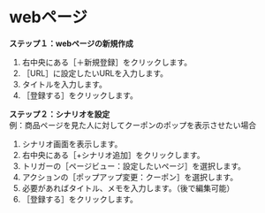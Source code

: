 # webページ
**ステップ１：webページの新規作成**  
1. 右中央にある［＋新規登録］をクリックします。  
2. ［URL］に設定したいURLを入力します。 
3. タイトルを入力します。  
4. ［登録する］をクリックします。  


**ステップ２：シナリオを設定**  
例：商品ページを見た人に対してクーポンのポップを表示させたい場合  
1. シナリオ画面を表示します。  
2. 右中央にある［+シナリオ追加］をクリックします。  
3. トリガーの［ページビュー：設定したいページ］を選択します。  
4. アクションの［ポップアップ変更：クーポン］を選択します。  
5. 必要があればタイトル、メモを入力します。（後で編集可能）  
6. ［登録する］をクリックします。  

